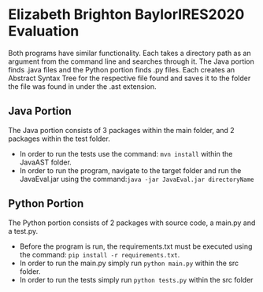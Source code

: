 # Elizabeth Brighton BaylorIRES2020 Evaluation
Both programs have similar functionality. Each takes a directory path as an argument from the command line and searches through it. 
The Java portion finds .java files and the Python portion finds .py files. Each creates an Abstract Syntax Tree for the respective 
file found and saves it to the folder the file was found in under the .ast extension.
## Java Portion 

The Java portion consists of 3 packages within the main folder, and 2 packages within the test folder.
* In order to run the tests use the command: ```mvn install``` within the JavaAST folder.
* In order to run the program, navigate to the target folder and run the JavaEval.jar using the command:```java -jar JavaEval.jar directoryName```

## Python Portion

The Python portion consists of 2 packages with source code, a main.py and a test.py.
* Before the program is run, the requirements.txt must be executed using the command: ```pip install -r requirements.txt```.
* In order to run the main.py simply run ```python main.py``` within the src folder.
* In order to run the tests simply run ```python tests.py``` within the src folder

